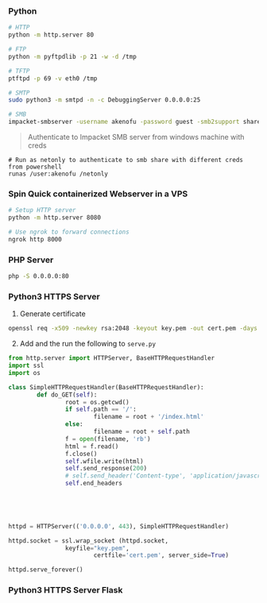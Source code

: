 ### Python
```bash
# HTTP
python -m http.server 80

# FTP
python -m pyftpdlib -p 21 -w -d /tmp

# TFTP
ptftpd -p 69 -v eth0 /tmp

# SMTP
sudo python3 -m smtpd -n -c DebuggingServer 0.0.0.0:25

# SMB
impacket-smbserver -username akenofu -password guest -smb2support share $(pwd) -port 1900
```

> Authenticate to Impacket SMB server from windows machine with creds
```batch
# Run as netonly to authenticate to smb share with different creds from powershell
runas /user:akenofu /netonly
```

### Spin Quick containerized  Webserver in a VPS
```bash
# Setup HTTP server
python -m http.server 8080

# Use ngrok to forward connections
ngrok http 8000
```

### PHP Server
```bash
php -S 0.0.0.0:80
```

### Python3 HTTPS Server
1. Generate certificate
```bash
openssl req -x509 -newkey rsa:2048 -keyout key.pem -out cert.pem -days 365
```
2. Add and the run the following to `serve.py`
```python
from http.server import HTTPServer, BaseHTTPRequestHandler
import ssl
import os

class SimpleHTTPRequestHandler(BaseHTTPRequestHandler):
        def do_GET(self):
                root = os.getcwd()
                if self.path == '/':
                        filename = root + '/index.html'
                else:
                        filename = root + self.path
                f = open(filename, 'rb')
                html = f.read()
                f.close()
                self.wfile.write(html)
                self.send_response(200)
                # self.send_header('Content-type', 'application/javascript')
                self.end_headers

        
                


httpd = HTTPServer(('0.0.0.0', 443), SimpleHTTPRequestHandler)

httpd.socket = ssl.wrap_socket (httpd.socket, 
                keyfile="key.pem", 
                        certfile='cert.pem', server_side=True)

httpd.serve_forever()

```

### Python3 HTTPS Server Flask
```python3


```